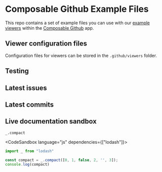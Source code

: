# Composable Github Example Files

This repo contains a set of example files you can use with our [example viewers](https://github.com/githubnext/composable-github-example-viewers) within the [Composable Github](https://composable-github.vercel.app/) app. 

## Viewer configuration files

Configuration files for viewers can be stored in the `.github/viewers` folder.

## Testing

## Latest issues

<Issues />

## Latest commits

<Commits />


## Live documentation sandbox

`_.compact`

<CodeSandbox language="js" dependencies={["lodash"]}>

```js
import _ from "lodash"

const compact = _.compact([0, 1, false, 2, '', 3]);
console.log(compact)
```

</CodeSandbox>
